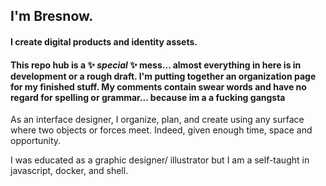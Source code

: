 ## I'm Bresnow.
#### I create digital products and identity assets.

#### This repo hub is a ✨ _special_ ✨  mess... almost everything in here is in development or a rough draft. I'm putting together an organization page for my finished stuff. My comments contain swear words and have no regard for spelling or grammar... because im a a fucking gangsta


As an interface designer, I organize, plan, and create using any surface where two objects or forces meet. Indeed, given enough time, space and opportunity.

I was educated as a graphic designer/ illustrator but I am a self-taught in javascript, docker, and shell. 

<!--
**bresnow/bresnow** is a ✨ _special_ ✨ repository because its `README.md` (this file) appears on your GitHub profile.

Here are some ideas to get you started:

- 🔭 I’m currently working on ...
- 🌱 I’m currently learning ...
- 👯 I’m looking to collaborate on ...
- 🤔 I’m looking for help with ...
- 💬 Ask me about ...
- 📫 How to reach me: ...
- 😄 Pronouns: ...
- ⚡ Fun fact: ...
-->
